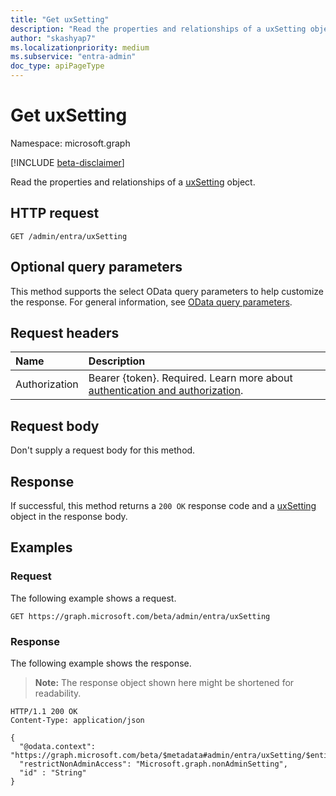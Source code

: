 ```yaml
---
title: "Get uxSetting"
description: "Read the properties and relationships of a uxSetting object."
author: "skashyap7"
ms.localizationpriority: medium
ms.subservice: "entra-admin"
doc_type: apiPageType
---
```


# Get uxSetting
Namespace: microsoft.graph

[!INCLUDE [beta-disclaimer](../../includes/beta-disclaimer.md)]

Read the properties and relationships of a [uxSetting](../resources/uxsetting.md) object.

## HTTP request

<!-- {
  "blockType": "ignored"
}
-->
``` http
GET /admin/entra/uxSetting
```

## Optional query parameters
This method supports the select OData query parameters to help customize the response. For general information, see [OData query parameters](/graph/query-parameters).

## Request headers
|Name|Description|
|:---|:---|
|Authorization|Bearer {token}. Required. Learn more about [authentication and authorization](/graph/auth/auth-concepts).|

## Request body
Don't supply a request body for this method.

## Response

If successful, this method returns a `200 OK` response code and a [uxSetting](../resources/uxsetting.md) object in the response body.

## Examples

### Request
The following example shows a request.
<!-- {
  "blockType": "request",
  "name": "get_uxsetting"
}
-->
``` http
GET https://graph.microsoft.com/beta/admin/entra/uxSetting
```


### Response
The following example shows the response.
>**Note:** The response object shown here might be shortened for readability.
<!-- {
  "blockType": "response",
  "truncated": true,
  "@odata.type": "microsoft.graph.uxSetting"
}
-->
``` http
HTTP/1.1 200 OK
Content-Type: application/json

{
  "@odata.context": "https://graph.microsoft.com/beta/$metadata#admin/entra/uxSetting/$entity",
  "restrictNonAdminAccess": "Microsoft.graph.nonAdminSetting",
  "id" : "String"
}

